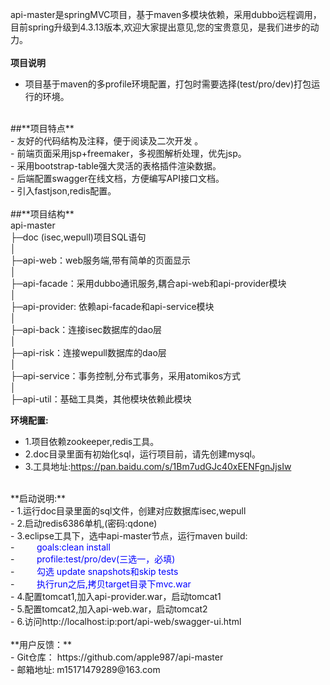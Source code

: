 ﻿api-master是springMVC项目，基于maven多模块依赖，采用dubbo远程调用，目前spring升级到4.3.13版本,欢迎大家提出意见,您的宝贵意见，是我们进步的动力。
 <br> 
 <br> 
**项目说明**<br>  
- 项目基于maven的多profile环境配置，打包时需要选择(test/pro/dev)打包运行的环境。<br>
<br>
##**项目特点**<br>  
- 友好的代码结构及注释，便于阅读及二次开发 。<br>
- 前端页面采用jsp+freemaker，多视图解析处理，优先jsp。<br>
- 采用bootstrap-table强大灵活的表格插件渲染数据。 <br> 
- 后端配置swagger在线文档，方便编写API接口文档。<br> 
- 引入fastjson,redis配置。<br>
 <br> 
##**项目结构**
<br>
api-master<br>
├─doc  (isec,wepull)项目SQL语句<br>
│<br>
├─api-web：web服务端,带有简单的页面显示<br>
│ <br>
├─api-facade：采用dubbo通讯服务,耦合api-web和api-provider模块<br>
│ <br>
├─api-provider: 依赖api-facade和api-service模块<br>
│ <br>
├─api-back：连接isec数据库的dao层<br>
│<br>
├─api-risk：连接wepull数据库的dao层<br>
│ <br>
├─api-service：事务控制,分布式事务，采用atomikos方式<br>
│ <br>
├─api-util：基础工具类，其他模块依赖此模块<br>

 **环境配置:**<br>
- 1.项目依赖zookeeper,redis工具。<br>
- 2.doc目录里面有初始化sql，运行项目前，请先创建mysql。<br>
- 3.工具地址:https://pan.baidu.com/s/1Bm7udGJc40xEENFgnJjsIw <br>
<br>
 **启动说明:**<br>
- 1.运行doc目录里面的sql文件，创建对应数据库isec,wepull<br>
- 2.启动redis6386单机,(密码:qdone)<br>
- 3.eclipse工具下，选中api-master节点，运行maven build:<br>
- &nbsp;&nbsp;&nbsp;&nbsp;&nbsp;&nbsp;&nbsp;&nbsp;<font color=blue>goals:clean install</font><br>
- &nbsp;&nbsp;&nbsp;&nbsp;&nbsp;&nbsp;&nbsp;&nbsp;<font color=blue>profile:test/pro/dev(三选一，必填)</font><br>
- &nbsp;&nbsp;&nbsp;&nbsp;&nbsp;&nbsp;&nbsp;&nbsp;<font color=blue>勾选 update snapshots和skip tests</font><br>
- &nbsp;&nbsp;&nbsp;&nbsp;&nbsp;&nbsp;&nbsp;&nbsp;<font color=blue>执行run之后,拷贝target目录下mvc.war</font><br>
- 4.配置tomcat1,加入api-provider.war，启动tomcat1<br>
- 5.配置tomcat2,加入api-web.war，启动tomcat2<br>
- 6.访问http://localhost:ip:port/api-web/swagger-ui.html<br>
<br>     
 **用户反馈：**<br>
- Git仓库： https://github.com/apple987/api-master<br>
- 邮箱地址: m15171479289@163.com <br>
		
		

        